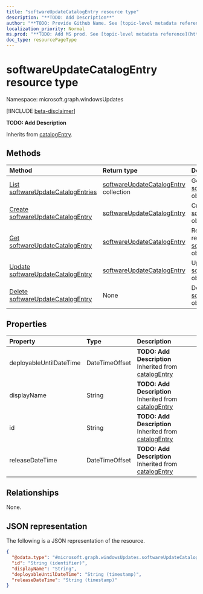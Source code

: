 ```yaml
---
title: "softwareUpdateCatalogEntry resource type"
description: "**TODO: Add Description**"
author: "**TODO: Provide Github Name. See [topic-level metadata reference](https://msgo.azurewebsites.net/add/document/guidelines/metadata.html#topic-level-metadata)**"
localization_priority: Normal
ms.prod: "**TODO: Add MS prod. See [topic-level metadata reference](https://msgo.azurewebsites.net/add/document/guidelines/metadata.html#topic-level-metadata)**"
doc_type: resourcePageType
---
```


# softwareUpdateCatalogEntry resource type

Namespace: microsoft.graph.windowsUpdates

[!INCLUDE [beta-disclaimer](../../includes/beta-disclaimer.md)]

**TODO: Add Description**


Inherits from [catalogEntry](../resources/catalogentry.md).

## Methods
|Method|Return type|Description|
|:---|:---|:---|
|[List softwareUpdateCatalogEntries](../api/softwareupdatecatalogentry-list.md)|[softwareUpdateCatalogEntry](../resources/windowsupdates-softwareupdatecatalogentry.md) collection|Get a list of the [softwareUpdateCatalogEntry](../resources/softwareupdatecatalogentry.md) objects and their properties.|
|[Create softwareUpdateCatalogEntry](../api/windowsupdates-softwareupdatecatalogentry-create.md)|[softwareUpdateCatalogEntry](../resources/windowsupdates-softwareupdatecatalogentry.md)|Create a new [softwareUpdateCatalogEntry](../resources/windowsupdates-softwareupdatecatalogentry.md) object.|
|[Get softwareUpdateCatalogEntry](../api/windowsupdates-softwareupdatecatalogentry-get.md)|[softwareUpdateCatalogEntry](../resources/windowsupdates-softwareupdatecatalogentry.md)|Read the properties and relationships of a [softwareUpdateCatalogEntry](../resources/windowsupdates-softwareupdatecatalogentry.md) object.|
|[Update softwareUpdateCatalogEntry](../api/windowsupdates-softwareupdatecatalogentry-update.md)|[softwareUpdateCatalogEntry](../resources/windowsupdates-softwareupdatecatalogentry.md)|Update the properties of a [softwareUpdateCatalogEntry](../resources/windowsupdates-softwareupdatecatalogentry.md) object.|
|[Delete softwareUpdateCatalogEntry](../api/windowsupdates-softwareupdatecatalogentry-delete.md)|None|Deletes a [softwareUpdateCatalogEntry](../resources/windowsupdates-softwareupdatecatalogentry.md) object.|

## Properties
|Property|Type|Description|
|:---|:---|:---|
|deployableUntilDateTime|DateTimeOffset|**TODO: Add Description** Inherited from [catalogEntry](../resources/windowsupdates-catalogentry.md)|
|displayName|String|**TODO: Add Description** Inherited from [catalogEntry](../resources/windowsupdates-catalogentry.md)|
|id|String|**TODO: Add Description** Inherited from [catalogEntry](../resources/windowsupdates-catalogentry.md)|
|releaseDateTime|DateTimeOffset|**TODO: Add Description** Inherited from [catalogEntry](../resources/windowsupdates-catalogentry.md)|

## Relationships
None.

## JSON representation
The following is a JSON representation of the resource.
<!-- {
  "blockType": "resource",
  "keyProperty": "id",
  "@odata.type": "microsoft.graph.windowsUpdates.softwareUpdateCatalogEntry",
  "baseType": "microsoft.graph.windowsUpdates.catalogEntry",
  "openType": false
}
-->
``` json
{
  "@odata.type": "#microsoft.graph.windowsUpdates.softwareUpdateCatalogEntry",
  "id": "String (identifier)",
  "displayName": "String",
  "deployableUntilDateTime": "String (timestamp)",
  "releaseDateTime": "String (timestamp)"
}
```


